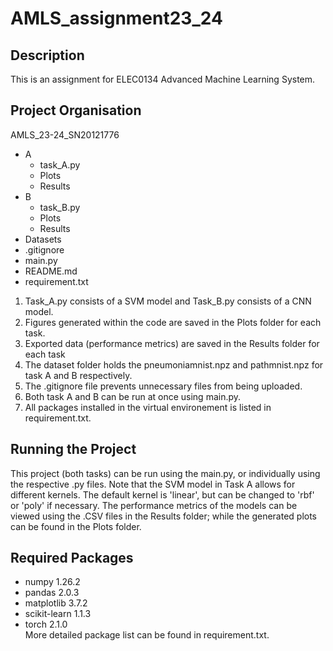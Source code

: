 # AMLS_assignment23_24
## Description
This is an assignment for ELEC0134 Advanced Machine Learning System. 

## Project Organisation
AMLS_23-24_SN20121776
- A
    - task_A.py 
    - Plots
    - Results
- B
    - task_B.py
    - Plots
    - Results
- Datasets
- .gitignore
- main.py
- README.md
- requirement.txt

1. Task_A.py consists of a SVM model and Task_B.py consists of a CNN model.
2. Figures generated within the code are saved in the Plots folder for each task.
3. Exported data (performance metrics) are saved in the Results folder for each task 
4. The dataset folder holds the pneumoniamnist.npz and pathmnist.npz for task A and B respectively.
5. The .gitignore file prevents unnecessary files from being uploaded.
6. Both task A and B can be run at once using main.py.
8. All packages installed in the virtual environement is listed in requirement.txt.

## Running the Project
This project (both tasks) can be run using the main.py, or individually using the respective .py files. Note that the SVM model in Task A allows for different kernels. The default kernel is 'linear', but can be changed to 'rbf' or 'poly' if necessary. The performance metrics of the models can be viewed using the .CSV files in the Results folder; while the generated plots can be found in the Plots folder.

## Required Packages
- numpy           1.26.2
- pandas          2.0.3
- matplotlib      3.7.2
- scikit-learn    1.1.3
- torch           2.1.0
\
More detailed package list can be found in requirement.txt.